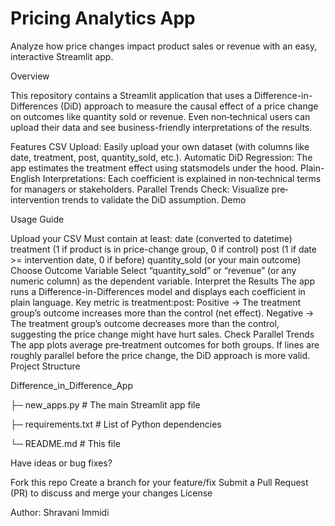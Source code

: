 # Pricing Analytics App

Analyze how price changes impact product sales or revenue with an easy, interactive Streamlit app.

Overview

This repository contains a Streamlit application that uses a Difference-in-Differences (DiD) approach to measure the causal effect of a price change on outcomes like quantity sold or revenue. Even non‐technical users can upload their data and see business-friendly interpretations of the results.

Features
CSV Upload: Easily upload your own dataset (with columns like date, treatment, post, quantity_sold, etc.).
Automatic DiD Regression: The app estimates the treatment effect using statsmodels under the hood.
Plain-English Interpretations: Each coefficient is explained in non‐technical terms for managers or stakeholders.
Parallel Trends Check: Visualize pre‐intervention trends to validate the DiD assumption.
Demo

Usage Guide

Upload your CSV
Must contain at least:
date (converted to datetime)
treatment (1 if product is in price-change group, 0 if control)
post (1 if date >= intervention date, 0 if before)
quantity_sold (or your main outcome)
Choose Outcome Variable
Select “quantity_sold” or “revenue” (or any numeric column) as the dependent variable.
Interpret the Results
The app runs a Difference-in-Differences model and displays each coefficient in plain language.
Key metric is treatment:post:
Positive → The treatment group’s outcome increases more than the control (net effect).
Negative → The treatment group’s outcome decreases more than the control, suggesting the price change might have hurt sales.
Check Parallel Trends
The app plots average pre‐treatment outcomes for both groups.
If lines are roughly parallel before the price change, the DiD approach is more valid.
Project Structure

Difference_in_Difference_App

├─ new_apps.py               # The main Streamlit app file

├─ requirements.txt      # List of Python dependencies

└─ README.md             # This file





Have ideas or bug fixes?

Fork this repo
Create a branch for your feature/fix
Submit a Pull Request (PR) to discuss and merge your changes
License

Author: Shravani Immidi
